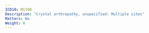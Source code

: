 ```yaml
---
ICD10: M1190
Description: "Crystal arthropathy, unspecified: Multiple sites"
Matters: No
Weight: 0
---
```


